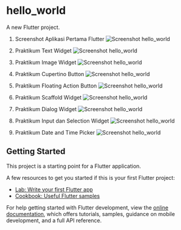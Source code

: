 # hello_world

A new Flutter project.
1. Screenshot Aplikasi Pertama Flutter
![Screenshot hello_world](images/01.png)

2. Praktikum Text Widget 
![Screenshot hello_world](images/02.png)

3. Praktikum Image Widget
![Screenshot hello_world](images/03.png)

4. Praktikum Cupertino Button
![Screenshot hello_world](images/04.png)

5. Praktikum Floating Action Button
![Screenshot hello_world](images/05.png)

6. Praktikum Scaffold Widget
![Screenshot hello_world](images/06.png)

7. Praktikum Dialog Widget
![Screenshot hello_world](images/07.png)

8. Praktikum Input dan Selection Widget
![Screenshot hello_world](images/08.png)

9. Praktikum Date and Time Picker
![Screenshot hello_world](images/09.png)

## Getting Started

This project is a starting point for a Flutter application.

A few resources to get you started if this is your first Flutter project:

- [Lab: Write your first Flutter app](https://docs.flutter.dev/get-started/codelab)
- [Cookbook: Useful Flutter samples](https://docs.flutter.dev/cookbook)

For help getting started with Flutter development, view the
[online documentation](https://docs.flutter.dev/), which offers tutorials,
samples, guidance on mobile development, and a full API reference.
